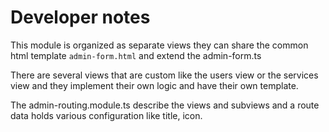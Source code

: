 # Developer notes

This module is organized as separate views they can share the common html template `admin-form.html` and extend the admin-form.ts

There are several views that are custom like the users view or the services view and they implement their own logic and have their own template.

The admin-routing.module.ts describe the views and subviews and a route data holds various configuration like title, icon.
